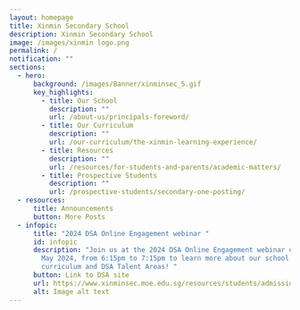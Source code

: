 ```yaml
---
layout: homepage
title: Xinmin Secondary School
description: Xinmin Secondary School
image: /images/xinmin logo.png
permalink: /
notification: ""
sections:
  - hero:
      background: /images/Banner/xinminsec_5.gif
      key_highlights:
        - title: Our School
          description: ""
          url: /about-us/principals-foreword/
        - title: Our Curriculum
          description: ""
          url: /our-curriculum/the-xinmin-learning-experience/
        - title: Resources
          description: ""
          url: /resources/for-students-and-parents/academic-matters/
        - title: Prospective Students
          description: ""
          url: /prospective-students/secondary-one-posting/
  - resources:
      title: Announcements
      button: More Posts
  - infopic:
      title: "2024 DSA Online Engagement webinar "
      id: infopic
      description: "Join us at the 2024 DSA Online Engagement webinar on Friday, 10
        May 2024, from 6:15pm to 7:15pm to learn more about our school
        curriculum and DSA Talent Areas! "
      button: Link to DSA site
      url: https://www.xinminsec.moe.edu.sg/resources/students/admissions/direct-school-admission/
      alt: Image alt text
---
```

